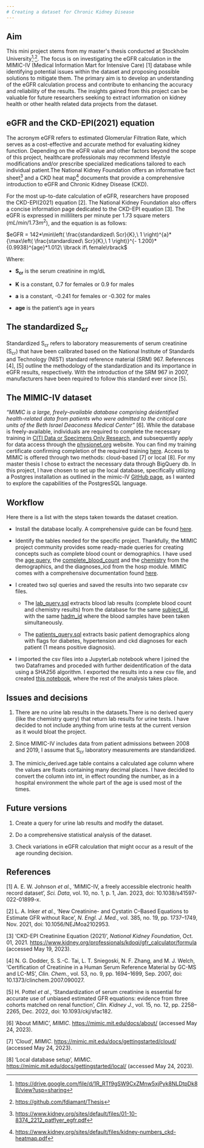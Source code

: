 ```yaml
---
# Creating a dataset for Chronic Kidney Disease
---
```


## Aim

This mini project stems from my master's thesis conducted at Stockholm
University[^1]<sup>,</sup>[^2]. The focus is on investigating the eGFR
calculation in the MIMIC-IV (Medical Information Mart for Intensive
Care) \[1\] database while identifying potential issues within the
dataset and proposing possible solutions to mitigate them. The primary
aim is to develop an understanding of the eGFR calculation process and
contribute to enhancing the accuracy and reliability of the results. The
insights gained from this project can be valuable for future researchers
seeking to extract information on kidney health or other health related
data projects from the dataset. 

## eGFR and the CKD-EPI(2021) equation

The acronym eGFR refers to estimated Glomerular Filtration Rate, which
serves as a cost-effective and accurate method for evaluating kidney
function. Depending on the eGFR value and other factors beyond the scope
of this project, healthcare professionals may recommend lifestyle
modifications and/or prescribe specialized medications tailored to each
individual patient.The National Kidney Foundation offers an informative
fact sheet[^3] and a CKD heat map[^4] documents that provide a
comprehensive introduction to eGFR and Chronic Kidney Disease (CKD).

For the most up-to-date calculation of eGFR, researchers have proposed
the CKD-EPI(2021) equation \[2\]. The National Kidney Foundation also
offers a concise information page dedicated to the CKD-EPI equation
\[3\]. The eGFR is expressed in milliliters per minute per 1.73 square
meters ($mL/min/1.73m^{2}$), and the equation is as follows:    


$eGFR = 142*\min\left( \frac{standardized\ Scr}{K},\ 1 \right)^{a}*{\max\left( \frac{standardized\ Scr}{K},\ 1 \right)}^{- 1.200}*{0.9938}^{age}*1.012\ \lbrack if\ female\rbrack$    


Where:

- **S<sub>cr</sub>** is the serum creatinine in mg/dL

- **K** is a constant, 0.7 for females or 0.9 for males

- **a** is a constant, -0.241 for females or -0.302 for males

- **age** is the patient’s age in years

## The standardized S<sub>cr</sub>

Standardized S<sub>cr</sub> refers to laboratory measurements of serum
creatinine (S<sub>cr</sub>) that have been calibrated based on the
National Institute of Standards and Technology (NIST) standard reference
material (SRM) 967. References \[4\], \[5\] outline the methodology of
the standardization and its importance in eGFR results, respectively.
With the introduction of the SRM 967 in 2007, manufacturers have been
required to follow this standard ever since \[5\].

## The MIMIC-IV dataset

*“MIMIC is a large, freely-available database comprising deidentified
health-related data from patients who were admitted to the critical care
units of the Beth Israel Deaconess Medical Center”* \[6\]. While the
database is freely-available, individuals are required to complete the
necessary training in [CITI Data or Specimens Only
Research](https://physionet.org/about/citi-course/), and subsequently
apply for data access through the
[physionet.org](https://physionet.org/) website. You can find my
training certificate confirming completion of the required training
[here](https://www.citiprogram.org/verify/?wf6b514f4-d64e-4448-96bb-977173e0a3b1-47385825).
Access to MIMIC is offered through two methods: cloud-based \[7\] or
local \[8\]. For my master thesis I chose to extract the necessary data
through BigQuery db. In this project, I have chosen to set up the local
database, specifically utilizing a Postgres installation as outlined in
the mimic-IV [GitHub
page](https://github.com/MIT-LCP/mimic-code/tree/main/mimic-iv/buildmimic/postgres),
as I wanted to explore the capabilities of the PostgresSQL language.

## Workflow

Here there is a list with the steps taken towards the dataset creation.

- Install the database locally. A comprehensive guide can be found
  [here](https://github.com/MIT-LCP/mimic-code/tree/main/mimic-iv/buildmimic/postgres).

- Identify the tables needed for the specific project. Thankfully, the
  MIMIC project community provides some ready-made queries for creating
  concepts such as complete blood count or demographics. I have used the
  [age
  query](https://github.com/MIT-LCP/mimic-code/blob/main/mimic-iv/concepts/demographics/age.sql),
  the
  [complete_blood_count](https://github.com/MIT-LCP/mimic-code/blob/main/mimic-iv/concepts/measurement/complete_blood_count.sql)
  and the
  [chemistry](https://github.com/MIT-LCP/mimic-code/blob/main/mimic-iv/concepts/measurement/chemistry.sql)
  from the demographics, and the diagnoses_icd from the hosp module.
  MIMIC comes with a comprehensive documentation found
  [here](https://mimic.mit.edu/docs/iv/).

- I created two sql queries and saved the results into two separate csv
  files.

  - The
    [lab_query.sql](https://github.com/fdiamant/mimiciv_ckd/blob/main/lab_query.sql)
    extracts blood lab results (complete blood count and chemistry
    results) from the database for the same
    [subject_id](https://mimic.mit.edu/docs/iv/modules/hosp/labevents/#subject_id),
    with the same
    [hadm_id](https://mimic.mit.edu/docs/iv/modules/hosp/labevents/#hadm_id)
    where the blood samples have been taken simultaneously.

  - The
    [patients_query.sql](https://github.com/fdiamant/mimiciv_ckd/blob/main/patients_query.sql)
    extracts basic patient demographics along with flags for diabetes,
    hypertension and ckd diagnoses for each patient (1 means positive
    diagnosis).

- I imported the csv files into a JupyterLab notebook where I joined the
  two Dataframes and proceded with further deidentification of the data
  using a SHA256 algorithm. I exported the results into a new csv file,
  and created [this
  notebook](https://github.com/fdiamant/mimiciv_ckd/blob/main/main_notebook.ipynb),
  where the rest of the analysis takes place.

## Issues and decisions 

1.  There are no urine lab results in the datasets.There is no derived
    query (like the chemistry query) that return lab results for urine
    tests. I have decided to not include anything from urine tests at
    the current version as it would bloat the project.

2.  Since MIMIC-IV includes data from patient admissions between 2008
    and 2019, I assume that S<sub>cr</sub> laboratory measurements are
    standaridized.

3.  The mimiciv_derived.age table contains a calculated age column where
    the values are floats containing many decimal places. I have decided
    to convert the column into int, in effect rounding the number, as in
    a hospital environment the whole part of the age is used most of the
    times.

## Future versions

1.  Create a query for urine lab results and modify the dataset.

2.  Do a comprehensive statistical analysis of the dataset.

3.  Check variations in eGFR calculation that might occur as a result of
    the age rounding decision.

## References

\[1\] A. E. W. Johnson *et al.*, ‘MIMIC-IV, a freely accessible
electronic health record dataset’, *Sci. Data*, vol. 10, no. 1, p. 1,
Jan. 2023, doi: 10.1038/s41597-022-01899-x.

\[2\] L. A. Inker *et al.*, ‘New Creatinine- and Cystatin C–Based
Equations to Estimate GFR without Race’, *N. Engl. J. Med.*, vol. 385,
no. 19, pp. 1737–1749, Nov. 2021, doi: 10.1056/NEJMoa2102953.

\[3\] ‘CKD-EPI Creatinine Equation (2021)’, *National Kidney
Foundation*, Oct. 01, 2021.
https://www.kidney.org/professionals/kdoqi/gfr_calculator/formula
(accessed May 19, 2023).

\[4\] N. G. Dodder, S. S.-C. Tai, L. T. Sniegoski, N. F. Zhang, and M.
J. Welch, ‘Certification of Creatinine in a Human Serum Reference
Material by GC-MS and LC-MS’, *Clin. Chem.*, vol. 53, no. 9, pp.
1694–1699, Sep. 2007, doi: 10.1373/clinchem.2007.090027.

\[5\] H. Pottel *et al.*, ‘Standardization of serum creatinine is
essential for accurate use of unbiased estimated GFR equations: evidence
from three cohorts matched on renal function’, *Clin. Kidney J.*, vol.
15, no. 12, pp. 2258–2265, Dec. 2022, doi: 10.1093/ckj/sfac182.

\[6\] ‘About MIMIC’, *MIMIC*. https://mimic.mit.edu/docs/about/
(accessed May 24, 2023).

\[7\] ‘Cloud’, *MIMIC*. https://mimic.mit.edu/docs/gettingstarted/cloud/
(accessed May 24, 2023).

\[8\] ‘Local database setup’, *MIMIC*.
https://mimic.mit.edu/docs/gettingstarted/local/ (accessed May 24,
2023).

[^1]: https://drive.google.com/file/d/1R_RTf9gSW9CxZMnw5xjPyk8NLDtpDk8B/view?usp=sharing

[^2]: https://github.com/fdiamant/Thesis

[^3]: https://www.kidney.org/sites/default/files/01-10-8374_2212_patflyer_egfr.pdf

[^4]: https://www.kidney.org/sites/default/files/kidney-numbers_ckd-heatmap.pdf

